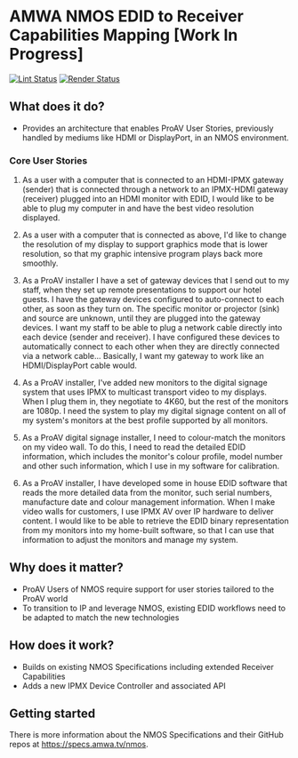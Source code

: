 # AMWA NMOS EDID to Receiver Capabilities Mapping \[Work In Progress\]

[![Lint Status](https://github.com/AMWA-TV/nmos-edid-to-receiver-caps-mapping/workflows/Lint/badge.svg)](https://github.com/AMWA-TV/nmos-edid-to-receiver-caps-mapping/actions?query=workflow%3ALint)
[![Render Status](https://github.com/AMWA-TV/nmos-edid-to-receiver-caps-mapping/workflows/Render/badge.svg)](https://github.com/AMWA-TV/nmos-edid-to-receiver-caps-mapping/actions?query=workflow%3ARender)

<!-- INTRO-START -->

## What does it do?

- Provides an architecture that enables ProAV User Stories, previously handled by mediums like HDMI or DisplayPort, in an NMOS environment.

### Core User Stories

1. As a user with a computer that is connected to an HDMI-IPMX gateway (sender) that is connected through a network to an IPMX-HDMI gateway (receiver) plugged into an HDMI monitor with EDID, I would like to be able to plug my computer in and have the best video resolution displayed.

2. As a user with a computer that is connected as above, I'd like to change the resolution of my display to support graphics mode that is lower resolution, so that my graphic intensive program plays back more smoothly.

3. As a ProAV installer I have a set of gateway devices that I send out to my staff, when they set up remote presentations to support our hotel guests. I have the gateway devices configured to auto-connect to each other, as soon as they turn on. The specific monitor or projector (sink) and source are unknown, until they are plugged into the gateway devices. I want my staff to be able to plug a network cable directly into each device (sender and receiver). I have configured these devices to automatically connect to each other when they are directly connected via a network cable... Basically, I want my gateway to work like an HDMI/DisplayPort cable would.

4. As a ProAV installer, I've added new monitors to the digital signage system that uses IPMX to multicast transport video to my displays. When I plug them in, they negotiate to 4K60, but the rest of the monitors are 1080p. I need the system to play my digital signage content on all of my system's monitors at the best profile supported by all monitors.

5. As a ProAV digital signage installer, I need to colour-match the monitors on my video wall. To do this, I need to read the detailed EDID information, which includes the monitor's colour profile, model number and other such information, which I use in my software for calibration.

6. As a ProAV installer, I have developed some in house EDID software that reads the more detailed data from the monitor, such serial numbers, manufacture date and colour management information. When I make video walls for customers, I use IPMX AV over IP hardware to deliver content. I would like to be able to retrieve the EDID binary representation from my monitors into my home-built software, so that I can use that information to adjust the monitors and manage my system.

## Why does it matter?

- ProAV Users of NMOS require support for user stories tailored to the ProAV world
- To transition to IP and leverage NMOS, existing EDID workflows need to be adapted to match the new technologies

## How does it work?

- Builds on existing NMOS Specifications including extended Receiver Capabilities
- Adds a new IPMX Device Controller and associated API

<!-- INTRO-END -->

## Getting started

There is more information about the NMOS Specifications and their GitHub repos at <https://specs.amwa.tv/nmos>.
